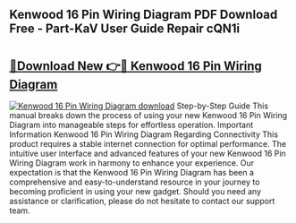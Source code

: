 ## Kenwood 16 Pin Wiring Diagram PDF Download Free - Part-KaV User Guide Repair cQN1i

# <h2><a href="http://dfm4b1h.blite.top/?on=Kenwood+16+Pin+Wiring+Diagram">🔗Download New 👉🔴 Kenwood 16 Pin Wiring Diagram</a></h2>

[![Kenwood 16 Pin Wiring Diagram download](https://i.imgur.com/lujVjoI.png)](http://dfm4b1h.blite.top/?on=Kenwood+16+Pin+Wiring+Diagram)
Step-by-Step Guide This manual breaks down the process of using your new Kenwood 16 Pin Wiring Diagram into manageable steps for effortless operation. Important Information Kenwood 16 Pin Wiring Diagram Regarding Connectivity This product requires a stable internet connection for optimal performance. The intuitive user interface and advanced features of your new Kenwood 16 Pin Wiring Diagram work in harmony to enhance your experience. Our expectation is that the Kenwood 16 Pin Wiring Diagram has been a comprehensive and easy-to-understand resource in your journey to becoming proficient in using your new gadget. Should you need any assistance or clarification, please do not hesitate to contact our support team.
